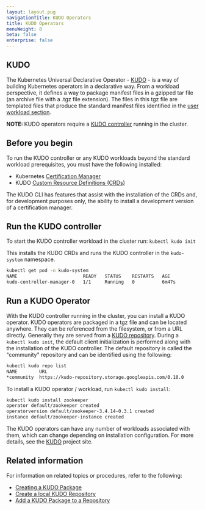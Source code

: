 ```yaml
---
layout: layout.pug
navigationTitle: KUDO Operators
title: KUDO Operators
menuWeight: 8
beta: false
enterprise: false
---
```


<!-- markdownlint-disable MD004 MD007 MD025 MD030 -->
## KUDO

The Kubernetes Universal Declarative Operator - [KUDO][kudo] - is a way of building Kubernetes operators in a declarative way. From a workload perspective, it defines a way to package manifest files in a gzipped tar file (an archive file with a .tgz file extension). The files in this tgz file are templated files that produce the standard manifest files identified in the [user workload section][user-workloads].

<p class="message--note"><strong>NOTE: </strong>KUDO operators require a <a href="https://kudo.dev/docs/architecture.html#architecture-diagram">KUDO controller</a> running in the cluster.</p>

## Before you begin
To run the KUDO controller or any KUDO workloads beyond the standard workload prerequisites, you must have the following installed:

- Kubernetes [Certification Manager][cert-man]
- KUDO [Custom Resource Definitions (CRDs)][crd]

The KUDO CLI has features that assist with the installation of the CRDs and, for development purposes only, the ability to install a development version of a certification manager.

## Run the KUDO controller
To start the KUDO controller workload in the cluster run: `kubectl kudo init`

This installs the KUDO CRDs and runs the KUDO controller in the `kudo-system` namespace.

```bash
kubectl get pod -n kudo-system
NAME                        READY   STATUS    RESTARTS   AGE
kudo-controller-manager-0   1/1     Running   0          6m47s
```

## Run a KUDO Operator
With the KUDO controller running in the cluster, you can install a KUDO operator. KUDO operators are packaged in a tgz file and can be located anywhere. They can be referenced from the filesystem, or from a URL directly. Generally they are served from a [KUDO repository][kudo-arch]. During a `kubectl kudo init`, the default client initialization is performed along with the installation of the KUDO controller. The default repository is called the "community" repository and can be identified using the following:

```bash
kubectl kudo repo list
NAME        URL
*community  https://kudo-repository.storage.googleapis.com/0.10.0
```

To install a KUDO operator / workload, run `kubectl kudo install`:

```bash
kubectl kudo install zookeeper
operator default/zookeeper created
operatorversion default/zookeeper-3.4.14-0.3.1 created
instance default/zookeeper-instance created
```

The KUDO operators can have any number of workloads associated with them, which can change depending on installation configuration. For more details, see the [KUDO][kudo] project site.

## Related information

For information on related topics or procedures, refer to the following:

- [Creating a KUDO Package][package-kudo]
- [Create a local KUDO Repository][local-repo]
- [Add a KUDO Package to a Repository][add-to-repo]

[add-to-repo]: https://kudo.dev/docs/runbooks/admin/add-operator-to-repository.html
[cert-man]: https://cert-manager.io/docs/installation/kubernetes/
[crd]: https://kubernetes.io/docs/concepts/extend-kubernetes/api-extension/custom-resources/
[kudo]: https://kudo.dev/
[kudo-arch]: https://kudo.dev/docs/architecture.html#architecture-diagram
[local-repo]: https://kudo.dev/docs/runbooks/admin/local-repo.html
[package-kudo]: https://kudo.dev/docs/runbooks/admin/create-kudo-package.html
[user-workloads]: ../../user-workloads
